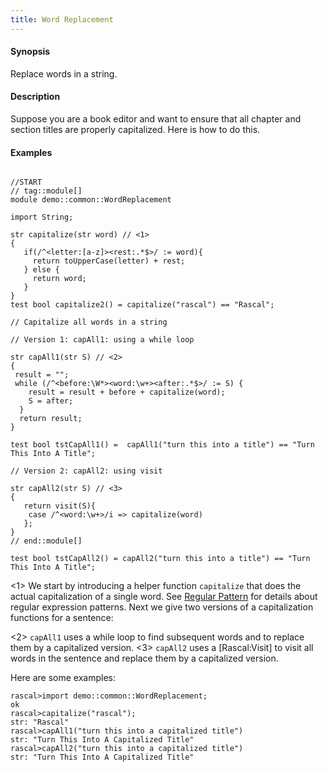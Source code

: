 ```yaml
---
title: Word Replacement
---
```


#### Synopsis

Replace words in a string.

#### Description

Suppose you are a book editor and want to ensure that all chapter
and section titles are properly capitalized. Here is how to do this. 

#### Examples


```rascal

//START
// tag::module[]
module demo::common::WordReplacement

import String;

str capitalize(str word) // <1>
{
   if(/^<letter:[a-z]><rest:.*$>/ := word){
     return toUpperCase(letter) + rest;
   } else {
     return word;
   }
}
test bool capitalize2() = capitalize("rascal") == "Rascal";

// Capitalize all words in a string

// Version 1: capAll1: using a while loop

str capAll1(str S) // <2>
{
 result = "";
 while (/^<before:\W*><word:\w+><after:.*$>/ := S) { 
    result = result + before + capitalize(word);
    S = after;
  }
  return result;
}

test bool tstCapAll1() =  capAll1("turn this into a title") == "Turn This Into A Title";

// Version 2: capAll2: using visit

str capAll2(str S) // <3>
{
   return visit(S){
   	case /^<word:\w+>/i => capitalize(word)
   };
}
// end::module[]

test bool tstCapAll2() = capAll2("turn this into a title") == "Turn This Into A Title";

```

                
<1> We start by introducing a helper function `capitalize` that does the actual capitalization of a single word.
    See [Regular Pattern](../../../Rascal/Patterns/Regular) for details about regular expression patterns.
    Next we give two versions of a capitalization functions for a sentence:

<2> `capAll1` uses a while loop to find subsequent words and to replace them by a capitalized version.
<3> `capAll2` uses a [Rascal:Visit] to visit all words in the sentence and replace them by a capitalized version.


Here are some examples:


```rascal-shell
rascal>import demo::common::WordReplacement;
ok
rascal>capitalize("rascal");
str: "Rascal"
rascal>capAll1("turn this into a capitalized title")
str: "Turn This Into A Capitalized Title"
rascal>capAll2("turn this into a capitalized title")
str: "Turn This Into A Capitalized Title"
```


